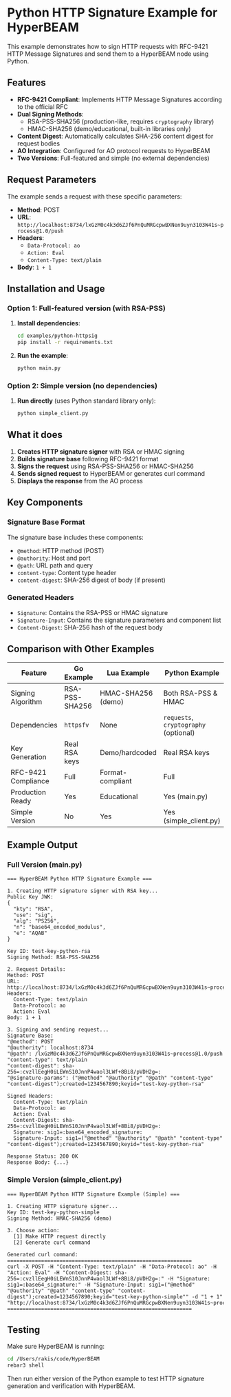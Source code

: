 # Python HTTP Signature Example for HyperBEAM

This example demonstrates how to sign HTTP requests with RFC-9421 HTTP Message Signatures and send them to a HyperBEAM node using Python.

## Features

- **RFC-9421 Compliant**: Implements HTTP Message Signatures according to the official RFC
- **Dual Signing Methods**: 
  - RSA-PSS-SHA256 (production-like, requires `cryptography` library)
  - HMAC-SHA256 (demo/educational, built-in libraries only)
- **Content Digest**: Automatically calculates SHA-256 content digest for request bodies
- **AO Integration**: Configured for AO protocol requests to HyperBEAM
- **Two Versions**: Full-featured and simple (no external dependencies)

## Request Parameters

The example sends a request with these specific parameters:

- **Method**: POST
- **URL**: `http://localhost:8734/lxGzM0c4k3d6ZJf6PnQuMRGcpwBXNen9uyn3103W41s~process@1.0/push`
- **Headers**:
  - `Data-Protocol: ao`
  - `Action: Eval`
  - `Content-Type: text/plain`
- **Body**: `1 + 1`

## Installation and Usage

### Option 1: Full-featured version (with RSA-PSS)

1. **Install dependencies**:
   ```bash
   cd examples/python-httpsig
   pip install -r requirements.txt
   ```

2. **Run the example**:
   ```bash
   python main.py
   ```

### Option 2: Simple version (no dependencies)

1. **Run directly** (uses Python standard library only):
   ```bash
   python simple_client.py
   ```

## What it does

1. **Creates HTTP signature signer** with RSA or HMAC signing
2. **Builds signature base** following RFC-9421 format
3. **Signs the request** using RSA-PSS-SHA256 or HMAC-SHA256
4. **Sends signed request** to HyperBEAM or generates curl command
5. **Displays the response** from the AO process

## Key Components

### Signature Base Format
The signature base includes these components:
- `@method`: HTTP method (POST)
- `@authority`: Host and port
- `@path`: URL path and query
- `content-type`: Content type header
- `content-digest`: SHA-256 digest of body (if present)

### Generated Headers
- `Signature`: Contains the RSA-PSS or HMAC signature
- `Signature-Input`: Contains the signature parameters and component list
- `Content-Digest`: SHA-256 hash of the request body

## Comparison with Other Examples

| Feature | Go Example | Lua Example | Python Example |
|---------|------------|-------------|----------------|
| Signing Algorithm | RSA-PSS-SHA256 | HMAC-SHA256 (demo) | Both RSA-PSS & HMAC |
| Dependencies | `httpsfv` | None | `requests`, `cryptography` (optional) |
| Key Generation | Real RSA keys | Demo/hardcoded | Real RSA keys |
| RFC-9421 Compliance | Full | Format-compliant | Full |
| Production Ready | Yes | Educational | Yes (main.py) |
| Simple Version | No | Yes | Yes (simple_client.py) |

## Example Output

### Full Version (main.py)
```
=== HyperBEAM Python HTTP Signature Example ===

1. Creating HTTP signature signer with RSA key...
Public Key JWK:
{
  "kty": "RSA",
  "use": "sig", 
  "alg": "PS256",
  "n": "base64_encoded_modulus",
  "e": "AQAB"
}

Key ID: test-key-python-rsa
Signing Method: RSA-PSS-SHA256

2. Request Details:
Method: POST
URL: http://localhost:8734/lxGzM0c4k3d6ZJf6PnQuMRGcpwBXNen9uyn3103W41s~process@1.0/push
Headers:
  Content-Type: text/plain
  Data-Protocol: ao
  Action: Eval
Body: 1 + 1

3. Signing and sending request...
Signature Base:
"@method": POST
"@authority": localhost:8734
"@path": /lxGzM0c4k3d6ZJf6PnQuMRGcpwBXNen9uyn3103W41s~process@1.0/push
"content-type": text/plain
"content-digest": sha-256=:cvzllEegH0iLEWnS10JnnP4waol3LWf+8Bi8/pVDH2g=:
"@signature-params": ("@method" "@authority" "@path" "content-type" "content-digest");created=1234567890;keyid="test-key-python-rsa"

Signed Headers:
  Content-Type: text/plain
  Data-Protocol: ao
  Action: Eval
  Content-Digest: sha-256=:cvzllEegH0iLEWnS10JnnP4waol3LWf+8Bi8/pVDH2g=:
  Signature: sig1=:base64_encoded_signature:
  Signature-Input: sig1=("@method" "@authority" "@path" "content-type" "content-digest");created=1234567890;keyid="test-key-python-rsa"

Response Status: 200 OK
Response Body: {...}
```

### Simple Version (simple_client.py)
```
=== HyperBEAM Python HTTP Signature Example (Simple) ===

1. Creating HTTP signature signer...
Key ID: test-key-python-simple
Signing Method: HMAC-SHA256 (demo)

3. Choose action:
  [1] Make HTTP request directly
  [2] Generate curl command

Generated curl command:
============================================================
curl -X POST -H "Content-Type: text/plain" -H "Data-Protocol: ao" -H "Action: Eval" -H "Content-Digest: sha-256=:cvzllEegH0iLEWnS10JnnP4waol3LWf+8Bi8/pVDH2g=:" -H "Signature: sig1=:base64_signature:" -H "Signature-Input: sig1=("@method" "@authority" "@path" "content-type" "content-digest");created=1234567890;keyid="test-key-python-simple"" -d "1 + 1" "http://localhost:8734/lxGzM0c4k3d6ZJf6PnQuMRGcpwBXNen9uyn3103W41s~process@1.0/push"
============================================================
```

## Testing

Make sure HyperBEAM is running:
```bash
cd /Users/rakis/code/HyperBEAM
rebar3 shell
```

Then run either version of the Python example to test HTTP signature generation and verification with HyperBEAM.